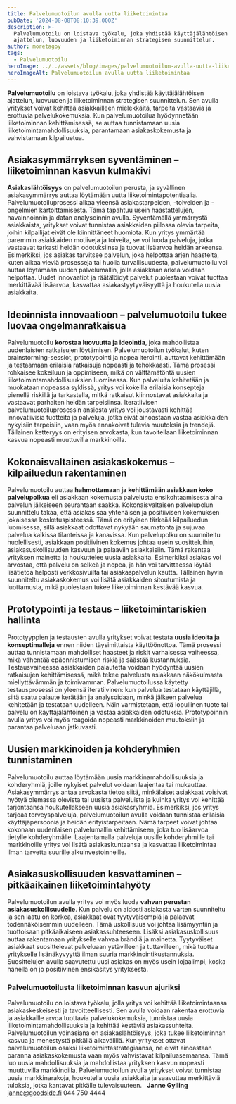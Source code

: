 ```yaml
---
title: Palvelumuotoilun avulla uutta liiketoimintaa
pubDate: '2024-08-08T08:10:39.000Z'
description: >-
  Palvelumuotoilu on loistava työkalu, joka yhdistää käyttäjälähtöisen
  ajattelun, luovuuden ja liiketoiminnan strategisen suunnittelun.
author: moretagoy
tags:
  - Palvelumuotoilu
heroImage: ../../assets/blog/images/palvelumuotoilun-avulla-uutta-liiketoimintaa/featured.webp
heroImageAlt: Palvelumuotoilun avulla uutta liiketoimintaa
---
```


**Palvelumuotoilu** on loistava työkalu, joka yhdistää käyttäjälähtöisen ajattelun, luovuuden ja liiketoiminnan strategisen suunnittelun. Sen avulla yritykset voivat kehittää asiakkailleen mielekkäitä, tarpeita vastaavia ja erottuvia palvelukokemuksia. Kun palvelumuotoilua hyödynnetään liiketoiminnan kehittämisessä, se auttaa tunnistamaan uusia liiketoimintamahdollisuuksia, parantamaan asiakaskokemusta ja vahvistamaan kilpailuetua.

## Asiakasymmärryksen syventäminen – liiketoiminnan kasvun kulmakivi

**Asiakaslähtöisyys** on palvelumuotoilun perusta, ja syvällinen asiakasymmärrys auttaa löytämään uutta liiketoimintapotentiaalia. Palvelumuotoiluprosessi alkaa yleensä asiakastarpeiden, -toiveiden ja -ongelmien kartoittamisesta. Tämä tapahtuu usein haastattelujen, havainnoinnin ja datan analysoinnin avulla. Syventämällä ymmärrystä asiakkaista, yritykset voivat tunnistaa asiakkaiden piilossa olevia tarpeita, joihin kilpailijat eivät ole kiinnittäneet huomiota. Kun yritys ymmärtää paremmin asiakkaiden motiiveja ja toiveita, se voi luoda palveluja, jotka vastaavat tarkasti heidän odotuksiinsa ja tuovat lisäarvoa heidän arkeensa. Esimerkiksi, jos asiakas tarvitsee palvelun, joka helpottaa arjen haasteita, kuten aikaa vieviä prosesseja tai huolia turvallisuudesta, palvelumuotoilu voi auttaa löytämään uuden palvelumallin, jolla asiakkaan arkea voidaan helpottaa. Uudet innovaatiot ja räätälöidyt palvelut puolestaan voivat tuottaa merkittävää lisäarvoa, kasvattaa asiakastyytyväisyyttä ja houkutella uusia asiakkaita.

## Ideoinnista innovaatioon – palvelumuotoilu tukee luovaa ongelmanratkaisua

Palvelumuotoilu **korostaa luovuutta ja ideointia**, joka mahdollistaa uudenlaisten ratkaisujen löytämisen. Palvelumuotoilun työkalut, kuten brainstorming-sessiot, prototypointi ja nopea iterointi, auttavat kehittämään ja testaamaan erilaisia ratkaisuja nopeasti ja tehokkaasti. Tämä prosessi rohkaisee kokeiluun ja oppimiseen, mikä on välttämätöntä uusien liiketoimintamahdollisuuksien luomisessa. Kun palveluita kehitetään ja muokataan nopeassa syklissä, yritys voi kokeilla erilaisia konsepteja pienellä riskillä ja tarkastella, mitkä ratkaisut kiinnostavat asiakkaita ja vastaavat parhaiten heidän tarpeisiinsa. Iteratiivisen palvelumuotoiluprosessin ansiosta yritys voi joustavasti kehittää innovatiivisia tuotteita ja palveluja, jotka eivät ainoastaan vastaa asiakkaiden nykyisiin tarpeisiin, vaan myös ennakoivat tulevia muutoksia ja trendejä. Tällainen ketteryys on erityisen arvokasta, kun tavoitellaan liiketoiminnan kasvua nopeasti muuttuvilla markkinoilla.

## Kokonaisvaltainen asiakaskokemus – kilpailuedun rakentaminen

Palvelumuotoilu auttaa **hahmottamaan ja kehittämään asiakkaan koko palvelupolkua** eli asiakkaan kokemusta palvelusta ensikohtaamisesta aina palvelun jälkeiseen seurantaan saakka. Kokonaisvaltaisen palvelupolun suunnittelu takaa, että asiakas saa yhtenäisen ja positiivisen kokemuksen jokaisessa kosketuspisteessä. Tämä on erityisen tärkeää kilpailuedun luomisessa, sillä asiakkaat odottavat nykyään saumatonta ja sujuvaa palvelua kaikissa tilanteissa ja kanavissa. Kun palvelupolku on suunniteltu huolellisesti, asiakkaan positiivinen kokemus johtaa usein suositteluihin, asiakasuskollisuuden kasvuun ja palaaviin asiakkaisiin. Tämä rakentaa yrityksen mainetta ja houkuttelee uusia asiakkaita. Esimerkiksi asiakas voi arvostaa, että palvelu on selkeä ja nopea, ja hän voi tarvittaessa löytää lisätietoa helposti verkkosivuilta tai asiakaspalvelun kautta. Tällainen hyvin suunniteltu asiakaskokemus voi lisätä asiakkaiden sitoutumista ja luottamusta, mikä puolestaan tukee liiketoiminnan kestävää kasvua.

## Prototypointi ja testaus – liiketoimintariskien hallinta

Prototyyppien ja testausten avulla yritykset voivat testata **uusia ideoita ja konseptimalleja** ennen niiden täysimittaista käyttöönottoa. Tämä prosessi auttaa tunnistamaan mahdolliset haasteet ja riskit varhaisessa vaiheessa, mikä vähentää epäonnistumisen riskiä ja säästää kustannuksia. Testausvaiheessa asiakkaiden palautetta voidaan hyödyntää uusien ratkaisujen kehittämisessä, mikä tekee palvelusta asiakkaan näkökulmasta miellyttävämmän ja toimivamman. Palvelumuotoilussa käytetty testausprosessi on yleensä iteratiivinen: kun palvelua testataan käyttäjillä, siitä saatu palaute kerätään ja analysoidaan, minkä jälkeen palvelua kehitetään ja testataan uudelleen. Näin varmistetaan, että lopullinen tuote tai palvelu on käyttäjälähtöinen ja vastaa asiakkaiden odotuksia. Prototypoinnin avulla yritys voi myös reagoida nopeasti markkinoiden muutoksiin ja parantaa palveluaan jatkuvasti.

## Uusien markkinoiden ja kohderyhmien tunnistaminen

Palvelumuotoilu auttaa löytämään uusia markkinamahdollisuuksia ja kohderyhmiä, joille nykyiset palvelut voidaan laajentaa tai mukauttaa. Asiakasymmärrys antaa arvokasta tietoa siitä, minkälaiset asiakkaat voisivat hyötyä olemassa olevista tai uusista palveluista ja kuinka yritys voi kehittää tarjontaansa houkutellakseen uusia asiakasryhmiä. Esimerkiksi, jos yritys tarjoaa terveyspalveluja, palvelumuotoilun avulla voidaan tunnistaa erilaisia käyttäjäpersoonia ja heidän erityistarpeitaan. Nämä tarpeet voivat johtaa kokonaan uudenlaisen palvelumallin kehittämiseen, joka tuo lisäarvoa tietylle kohderyhmälle. Laajentamalla palveluja uusille kohderyhmille tai markkinoille yritys voi lisätä asiakaskuntaansa ja kasvattaa liiketoimintaa ilman tarvetta suurille alkuinvestoinneille.

## Asiakasuskollisuuden kasvattaminen – pitkäaikainen liiketoimintahyöty

Palvelumuotoilun avulla yritys voi myös luoda **vahvan perustan asiakasuskollisuudelle**. Kun palvelu on aidosti asiakasta varten suunniteltu ja sen laatu on korkea, asiakkaat ovat tyytyväisempiä ja palaavat todennäköisemmin uudelleen. Tämä uskollisuus voi johtaa lisämyyntiin ja tuottoisaan pitkäaikaiseen asiakassuhteeseen. Lisäksi asiakasuskollisuus auttaa rakentamaan yritykselle vahvaa brändiä ja mainetta. Tyytyväiset asiakkaat suosittelevat palveluaan ystävilleen ja tuttavilleen, mikä tuottaa yritykselle lisänäkyvyyttä ilman suuria markkinointikustannuksia. Suosittelujen avulla saavutettu uusi asiakas on myös usein lojaalimpi, koska hänellä on jo positiivinen ensikäsitys yrityksestä.

### Palvelumuotoilusta liiketoiminnan kasvun ajuriksi

Palvelumuotoilu on loistava työkalu, jolla yritys voi kehittää liiketoimintaansa asiakaskeskeisesti ja tavoitteellisesti. Sen avulla voidaan rakentaa erottuvia ja asiakkaille arvoa tuottavia palvelukokemuksia, tunnistaa uusia liiketoimintamahdollisuuksia ja kehittää kestäviä asiakassuhteita. Palvelumuotoilun ydinasiana on asiakaslähtöisyys, joka tukee liiketoiminnan kasvua ja menestystä pitkällä aikavälillä. Kun yritykset ottavat palvelumuotoilun osaksi liiketoimintastrategiaansa, ne eivät ainoastaan paranna asiakaskokemusta vaan myös vahvistavat kilpailuasemaansa. Tämä luo uusia mahdollisuuksia ja mahdollistaa yrityksen kasvun nopeasti muuttuvilla markkinoilla. Palvelumuotoilun avulla yritykset voivat tunnistaa uusia markkinarakoja, houkutella uusia asiakkaita ja saavuttaa merkittäviä tuloksia, jotka kantavat pitkälle tulevaisuuteen.   **Janne Gylling** janne@goodside.fi 044 750 4444